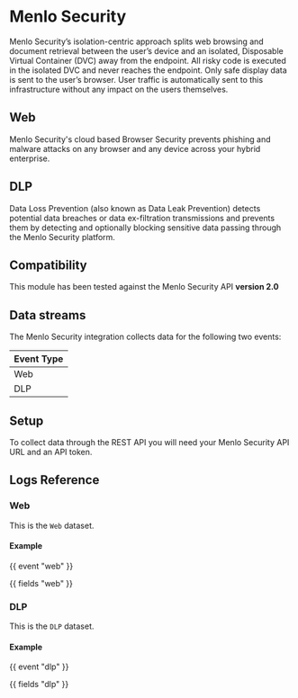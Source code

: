 # Menlo Security

Menlo Security’s isolation-centric approach splits web browsing and document retrieval between the user’s device and an isolated, Disposable Virtual Container (DVC) away from the endpoint. All risky code is executed in the isolated DVC and never reaches the endpoint. Only safe display data is sent to the user’s browser. User traffic is automatically sent to this infrastructure without any impact on the users themselves.

## Web

Menlo Security's cloud based Browser Security prevents phishing and malware attacks on any browser and any device across your hybrid enterprise.

## DLP

Data Loss Prevention (also known as Data Leak Prevention) detects potential data breaches or data ex-filtration transmissions and prevents them by detecting and optionally blocking sensitive data passing through the Menlo Security platform.

## Compatibility

This module has been tested against the Menlo Security API **version 2.0**

## Data streams

The Menlo Security integration collects data for the following two events:

| Event Type                    |
|-------------------------------|
| Web                           |
| DLP                           |

## Setup

To collect data through the REST API you will need your Menlo Security API URL and an API token.

## Logs Reference

### Web

This is the `Web` dataset.

#### Example

{{ event "web" }}

{{ fields "web" }}

### DLP

This is the `DLP` dataset.

#### Example

{{ event "dlp" }}

{{ fields "dlp" }}